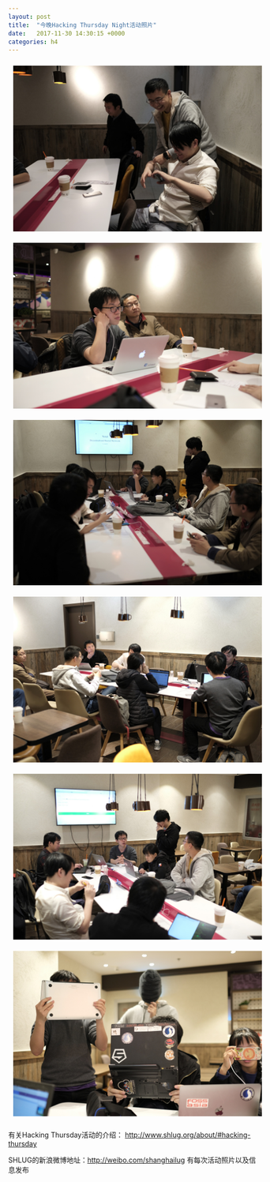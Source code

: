 ```yaml
---
layout: post
title:  "今晚Hacking Thursday Night活动照片"
date:   2017-11-30 14:30:15 +0000
categories: h4
---
```


[<img style='margin:10px;' src='https://raw.githubusercontent.com/shanghailug/res2017/master/hb30.h4/hb30_1953_0100+08.1920p.jpg'>](https://raw.githubusercontent.com/shanghailug/res2017/master/hb30.h4/hb30_1953_0100+08.JPG)
[<img style='margin:10px;' src='https://raw.githubusercontent.com/shanghailug/res2017/master/hb30.h4/hb30_1959_5300+08.1920p.jpg'>](https://raw.githubusercontent.com/shanghailug/res2017/master/hb30.h4/hb30_1959_5300+08.JPG)
[<img style='margin:10px;' src='https://raw.githubusercontent.com/shanghailug/res2017/master/hb30.h4/hb30_2016_2900+08.1920p.jpg'>](https://raw.githubusercontent.com/shanghailug/res2017/master/hb30.h4/hb30_2016_2900+08.JPG)
[<img style='margin:10px;' src='https://raw.githubusercontent.com/shanghailug/res2017/master/hb30.h4/hb30_2017_3800+08.1920p.jpg'>](https://raw.githubusercontent.com/shanghailug/res2017/master/hb30.h4/hb30_2017_3800+08.JPG)
[<img style='margin:10px;' src='https://raw.githubusercontent.com/shanghailug/res2017/master/hb30.h4/hb30_2018_4700+08.1920p.jpg'>](https://raw.githubusercontent.com/shanghailug/res2017/master/hb30.h4/hb30_2018_4700+08.JPG)
[<img style='margin:10px;' src='https://raw.githubusercontent.com/shanghailug/res2017/master/hb30.h4/hb30_2106_2500+08.1920p.jpg'>](https://raw.githubusercontent.com/shanghailug/res2017/master/hb30.h4/hb30_2106_2500+08.JPG)

有关Hacking Thursday活动的介绍：
http://www.shlug.org/about/#hacking-thursday

SHLUG的新浪微博地址：http://weibo.com/shanghailug 有每次活动照片以及信息发布


